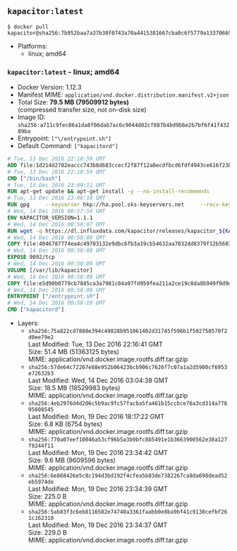 ## `kapacitor:latest`

```console
$ docker pull kapacitor@sha256:7b952baa7a37b30f0743a70a4415381667cba0c6f5779a13370669b94116437d
```

-	Platforms:
	-	linux; amd64

### `kapacitor:latest` - linux; amd64

-	Docker Version: 1.12.3
-	Manifest MIME: `application/vnd.docker.distribution.manifest.v2+json`
-	Total Size: **79.5 MB (79509912 bytes)**  
	(compressed transfer size, not on-disk size)
-	Image ID: `sha256:a711c9fec86a1da8f06dab7ac6c9044d02cf887b4bd9bbe2b7bf6f41f43289ba`
-	Entrypoint: `["\/entrypoint.sh"]`
-	Default Command: `["kapacitord"]`

```dockerfile
# Tue, 13 Dec 2016 22:10:59 GMT
ADD file:1d214d2782eaccc743b8d683ccecf2f87f12a0ecdfbcd6fdf4943ce616f23870 in / 
# Tue, 13 Dec 2016 22:10:59 GMT
CMD ["/bin/bash"]
# Tue, 13 Dec 2016 23:00:11 GMT
RUN apt-get update && apt-get install -y --no-install-recommends 		ca-certificates 		curl 		wget 	&& rm -rf /var/lib/apt/lists/*
# Tue, 13 Dec 2016 23:06:10 GMT
RUN gpg     --keyserver hkp://ha.pool.sks-keyservers.net     --recv-keys 05CE15085FC09D18E99EFB22684A14CF2582E0C5
# Wed, 14 Dec 2016 00:57:59 GMT
ENV KAPACITOR_VERSION=1.1.1
# Wed, 14 Dec 2016 00:58:07 GMT
RUN wget -q https://dl.influxdata.com/kapacitor/releases/kapacitor_${KAPACITOR_VERSION}_amd64.deb.asc &&     wget -q https://dl.influxdata.com/kapacitor/releases/kapacitor_${KAPACITOR_VERSION}_amd64.deb &&     gpg --batch --verify kapacitor_${KAPACITOR_VERSION}_amd64.deb.asc kapacitor_${KAPACITOR_VERSION}_amd64.deb &&     dpkg -i kapacitor_${KAPACITOR_VERSION}_amd64.deb &&     rm -f kapacitor_${KAPACITOR_VERSION}_amd64.deb*
# Wed, 14 Dec 2016 00:58:08 GMT
COPY file:4046787774ea4c49703132e9dbc6fb3a19cb54632aa7032dd8379f12b56034d9 in /etc/kapacitor/kapacitor.conf 
# Wed, 14 Dec 2016 00:58:08 GMT
EXPOSE 9092/tcp
# Wed, 14 Dec 2016 00:58:09 GMT
VOLUME [/var/lib/kapacitor]
# Wed, 14 Dec 2016 00:58:09 GMT
COPY file:e5d90b0779cb7845ca3a7981c04a97fd959fea211a2ce19c8da8b949f9d9d04c in /entrypoint.sh 
# Wed, 14 Dec 2016 00:58:09 GMT
ENTRYPOINT ["/entrypoint.sh"]
# Wed, 14 Dec 2016 00:58:10 GMT
CMD ["kapacitord"]
```

-	Layers:
	-	`sha256:75a822cd7888e394c49828b951061402d31745f596b1f502758570f2d0ee79e2`  
		Last Modified: Tue, 13 Dec 2016 22:16:41 GMT  
		Size: 51.4 MB (51363125 bytes)  
		MIME: application/vnd.docker.image.rootfs.diff.tar.gzip
	-	`sha256:57de64c72267e88e952b064236cb906c7626f7c07a1a2d5900cf6953e72632b3`  
		Last Modified: Wed, 14 Dec 2016 03:04:38 GMT  
		Size: 18.5 MB (18529983 bytes)  
		MIME: application/vnd.docker.image.rootfs.diff.tar.gzip
	-	`sha256:4eb2976d4d206c5b9ac9fc57facba5fa461b15ccbce76a3cd314a77695608545`  
		Last Modified: Mon, 19 Dec 2016 18:17:22 GMT  
		Size: 6.8 KB (6754 bytes)  
		MIME: application/vnd.docker.image.rootfs.diff.tar.gzip
	-	`sha256:770a07eef10046a53cf96b5a3b9bfc8b5491e1b3663900562e38a127f8244f11`  
		Last Modified: Mon, 19 Dec 2016 23:34:42 GMT  
		Size: 9.6 MB (9609596 bytes)  
		MIME: application/vnd.docker.image.rootfs.diff.tar.gzip
	-	`sha256:6e868426e5c8c194d3bd192f4cfea5b03de7382267ca8da698dead52eb5974de`  
		Last Modified: Mon, 19 Dec 2016 23:34:39 GMT  
		Size: 225.0 B  
		MIME: application/vnd.docker.image.rootfs.diff.tar.gzip
	-	`sha256:5ab83f3c6eb8116582e74740a3361faabb0e8ba9bf41c9130cefbf261c162310`  
		Last Modified: Mon, 19 Dec 2016 23:34:37 GMT  
		Size: 229.0 B  
		MIME: application/vnd.docker.image.rootfs.diff.tar.gzip

